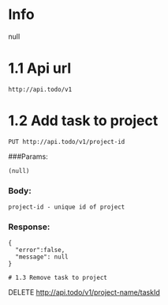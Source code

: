 # Info
null<br>
# 1.1 Api url
```
http://api.todo/v1
```
# 1.2 Add task to project
```
PUT http://api.todo/v1/project-id
```
###Params:
```
(null)
```
### Body:
```
project-id - unique id of project
```
### Response: 
```
{
  "error":false,
  "message": null
}
```
```
# 1.3 Remove task to project
```
DELETE http://api.todo/v1/project-name/taskId
```

